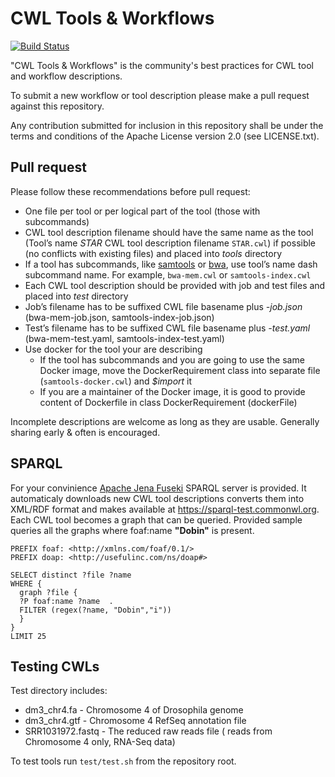 # CWL Tools & Workflows


[![Build Status](https://travis-ci.org/common-workflow-language/workflows.svg?branch=master)](https://travis-ci.org/common-workflow-language/workflows)


"CWL Tools & Workflows" is the community's best practices for CWL tool and workflow descriptions. 

To submit a new workflow or tool description please make a pull request against this repository.

Any contribution submitted for inclusion in this repository shall be under the
terms and conditions of the Apache License version 2.0 (see LICENSE.txt).

## Pull request

Please follow these recommendations before pull request:

* One file per tool or per logical part of the tool (those with subcommands)
* CWL tool description filename should have the same name as the tool (Tool’s name *STAR* CWL tool description filename ```STAR.cwl```) if possible (no conflicts with existing files) and placed into *tools* directory
* If a tool has subcommands, like [samtools]( http://www.htslib.org/doc/samtools.html) or [bwa]( https://github.com/lh3/bwa/blob/master/README.md), use tool’s name dash subcommand name. For example, ```bwa-mem.cwl``` or ```samtools-index.cwl```
* Each CWL tool description should be provided with job and test files and placed into *test* directory
 * Job’s filename has to be suffixed CWL file basename plus *-job.json* (bwa-mem-job.json, samtools-index-job.json)
 * Test’s filename has to be suffixed CWL file basename plus *-test.yaml* (bwa-mem-test.yaml, samtools-index-test.yaml)
* Use docker for the tool your are describing
  * If the tool has subcommands and you are going to use the same Docker image, move the DockerRequirement class into separate file (```samtools-docker.cwl```) and *$import* it
  * If you are a maintainer of the Docker image, it is good to provide content of Dockerfile in class DockerRequirement (dockerFile)

Incomplete descriptions are welcome as long as they are usable. Generally sharing early & often is encouraged.

## SPARQL

For your convinience [Apache Jena Fuseki](https://jena.apache.org/documentation/fuseki2/) SPARQL server is provided. It automaticaly downloads new CWL tool descriptions converts them into XML/RDF format and makes available at https://sparql-test.commonwl.org. Each CWL tool becomes a graph that can be queried. 
Provided sample queries all the graphs where foaf:name **"Dobin"** is present. 
```SPARQL
PREFIX foaf: <http://xmlns.com/foaf/0.1/>
PREFIX doap: <http://usefulinc.com/ns/doap#>

SELECT distinct ?file ?name
WHERE {
  graph ?file {
  ?P foaf:name ?name  .
  FILTER (regex(?name, "Dobin","i"))
  }
}
LIMIT 25
```


## Testing CWLs

Test directory includes:
* dm3_chr4.fa - Chromosome 4 of Drosophila genome
* dm3_chr4.gtf - Chromosome 4 RefSeq annotation file
* SRR1031972.fastq - The reduced raw reads file ( reads from Chromosome 4 only, RNA-Seq data)

To test tools run ```test/test.sh``` from the repository root.

